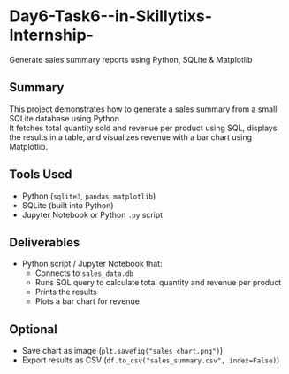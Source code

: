 # Day6-Task6--in-Skillytixs-Internship-
Generate sales summary reports using Python, SQLite &amp; Matplotlib

## Summary
This project demonstrates how to generate a sales summary from a small SQLite database using Python.  
It fetches total quantity sold and revenue per product using SQL, displays the results in a table, and visualizes revenue with a bar chart using Matplotlib.

## Tools Used
- Python (`sqlite3`, `pandas`, `matplotlib`)
- SQLite (built into Python)
- Jupyter Notebook or Python `.py` script

## Deliverables
- Python script / Jupyter Notebook that:
  - Connects to `sales_data.db`
  - Runs SQL query to calculate total quantity and revenue per product
  - Prints the results
  - Plots a bar chart for revenue

## Optional
- Save chart as image (`plt.savefig("sales_chart.png")`)
- Export results as CSV (`df.to_csv("sales_summary.csv", index=False)`)
